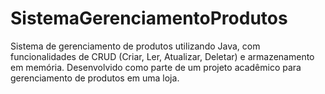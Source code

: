 # SistemaGerenciamentoProdutos
Sistema de gerenciamento de produtos utilizando Java, com funcionalidades de CRUD (Criar, Ler, Atualizar, Deletar) e armazenamento em memória. Desenvolvido como parte de um projeto acadêmico para gerenciamento de produtos em uma loja.

